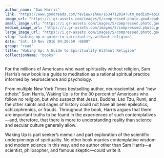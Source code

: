 ```yaml
---
author_name: "Sam Harris"
link: "https://www.goodreads.com/review/show/1634712014?utm_medium=api&utm_source=rss"
image_url: "https://i.gr-assets.com/images/S/compressed.photo.goodreads.com/books/1415677308l/18774981._SY75_.jpg"
small_image_url: "https://i.gr-assets.com/images/S/compressed.photo.goodreads.com/books/1415677308l/18774981._SY75_.jpg"
medium_image_url: "https://i.gr-assets.com/images/S/compressed.photo.goodreads.com/books/1415677308l/18774981._SX98_.jpg"
large_image_url: "https://i.gr-assets.com/images/S/compressed.photo.goodreads.com/books/1415677308l/18774981.jpg"
slug: "waking-up-a-guide-to-spirituality-without-religion"
date: "Sat, 19 Nov 2016 04:20:59 -0800"
group: "read"
title: "Waking Up: A Guide to Spirituality Without Religion"
collectionName: "books"
---
```

For the millions of Americans who want spirituality without religion, Sam Harris’s new book is a guide to meditation as a rational spiritual practice informed by neuroscience and psychology.  
  
From multiple New York Times bestselling author, neuroscientist, and “new atheist” Sam Harris, Waking Up is for the 30 percent of Americans who follow no religion, but who suspect that Jesus, Buddha, Lao Tzu, Rumi, and the other saints and sages of history could not have all been epileptics, schizophrenics, or frauds. Throughout the book, Harris argues that there are important truths to be found in the experiences of such contemplatives—and, therefore, that there is more to understanding reality than science and secular culture generally allow.  
  
Waking Up is part seeker’s memoir and part exploration of the scientific underpinnings of spirituality. No other book marries contemplative wisdom and modern science in this way, and no author other than Sam Harris—a scientist, philosopher, and famous skeptic—could write it.